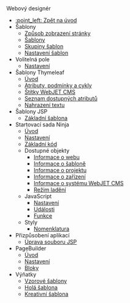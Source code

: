  <div class="sidebar-section">Webový designér</div>

- [:point\_left: Zpět na úvod](/?back)
- Šablony
  - [Způsob zobrazení stránky](/frontend/templates/README.md)
  - [Šablony](/frontend/templates/templates.md)
  - [Skupiny šablon](/frontend/templates/template-groups.md)
  - [Nastavení šablon](/frontend/setup/README.md)
- Volitelná pole
  - [Nastavení](/frontend/webpages/customfields/README.md)
- Šablony Thymeleaf
  - [Úvod](/frontend/thymeleaf/README.md)
  - [Atributy, podmínky a cykly](/frontend/thymeleaf/statements.md)
  - [Štítky WebJET CMS](/frontend/thymeleaf/tags.md)
  - [Seznam dostupných atributů](/frontend/thymeleaf/webjet-objects.md)
  - [Nahrazení textu](/frontend/thymeleaf/text-replaces.md)
- Šablony JSP
  - [Základní šablona](/frontend/jsp/README.md)
- Startovací sada Ninja
  - [Úvod](/frontend/ninja-starter-kit/README.md)
  - [Nastavení](/frontend/ninja-starter-kit/temp-group/README.md)
  - [Základní kód](/frontend/ninja-starter-kit/ninja-bp/README.md)
  - Dostupné objekty
    - [Informace o webu](/frontend/ninja-starter-kit/ninja-jv/page/README.md)
    - [Informace o šabloně](/frontend/ninja-starter-kit/ninja-jv/temp/README.md)
    - [Informace o projektu](/frontend/ninja-starter-kit/ninja-jv/temp-group/README.md)
    - [Informace o zařízení](/frontend/ninja-starter-kit/ninja-jv/user-agent/README.md)
    - [Informace o systému WebJET CMS](/frontend/ninja-starter-kit/ninja-jv/webjet/README.md)
    - [Režim ladění](/frontend/ninja-starter-kit/ninja-jv/debug/README.md)
  - JavaScript
    - [Nastavení](/frontend/ninja-starter-kit/ninja-js/settings/README.md)
    - [Události](/frontend/ninja-starter-kit/ninja-js/events/README.md)
    - [Funkce](/frontend/ninja-starter-kit/ninja-js/functions/README.md)
  - Styly
    - [Nomenklatura](/frontend/ninja-starter-kit/ninja-cs/naming/README.md)
- Přizpůsobení aplikací
  - [Úprava souboru JSP](/frontend/customize-apps/README.md)
- PageBuilder
  - [Úvod](/frontend/page-builder/README.md)
  - [Nastavení](/frontend/page-builder/settings.md)
  - [Bloky](/frontend/page-builder/blocks.md)
- Výňatky
  - [Vzorové šablony](/frontend/examples/README.md)
  - [Holá šablona](/frontend/examples/template-bare/README.md)
  - [Kreativní šablona](/frontend/examples/templates-creative/README.md)
